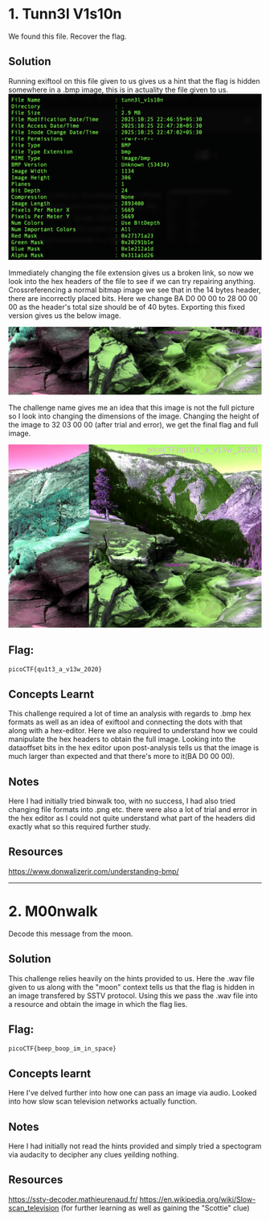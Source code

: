# 1. Tunn3l V1s10n
We found this file. Recover the flag.

## Solution 
Running exiftool on this file given to us gives us a hint that the flag is hidden somewhere in a .bmp image, this is in actuality the file given to us. 
![](IMAGES/terminalexiftool.png "Exiftool view on terminal")

Immediately changing the file extension gives us a broken link, so now we look into the hex headers of the file to see if we can try repairing anything. Crossreferencing a normal bitmap image we see that in the 14 bytes header, there are incorrectly placed bits. Here we change BA D0 00 00 to 28 00 00 00 as the header's total size should be of 40 bytes. Exporting this fixed version gives us the below image. 

![](IMAGES/tunn3l_v1s10n(1).bmp "Initial repaired bitmap image")

The challenge name gives me an idea that this image is not the full picture so I look into changing the dimensions of the image. Changing the height of the image to 32 03 00 00 (after trial and error), we get the final flag and full image. 

![After changing height](IMAGES/tunn3l_v1s10n.bmp "Final bitmap image")

## Flag:
```
picoCTF{qu1t3_a_v13w_2020}
```

## Concepts Learnt
This challenge required a lot of time an analysis with regards to .bmp hex formats as well as an idea of exiftool and connecting the dots with that along with a hex-editor. Here we also required to understand how we could manipulate the hex headers to obtain the full image. Looking into the dataoffset bits in the hex editor upon post-analysis tells us that the image is much larger than expected and that there's more to it(BA D0 00 00). 

## Notes
Here I had initially tried binwalk too, with no success, I had also tried changing file formats into .png etc. there were also a lot of trial and error in the hex editor as I could not quite understand what part of the headers did exactly what so this required further study. 

## Resources
https://www.donwalizerjr.com/understanding-bmp/

*** 

# 2. M00nwalk
Decode this message from the moon.

## Solution
This challenge relies heavily on the hints provided to us. Here the .wav file given to us along with the "moon" context tells us that the flag is hidden in an image transfered by SSTV protocol. Using this we pass the .wav file into a resource and obtain the image in which the flag lies.


## Flag:
```
picoCTF{beep_boop_im_in_space}
```

## Concepts learnt
Here I've delved further into how one can pass an image via audio. Looked into how slow scan television networks actually function.

## Notes
Here I had initially not read the hints provided and simply tried a spectogram via audacity to decipher any clues yeilding nothing.

## Resources
https://sstv-decoder.mathieurenaud.fr/
https://en.wikipedia.org/wiki/Slow-scan_television  (for further learning as well as gaining the "Scottie" clue)
